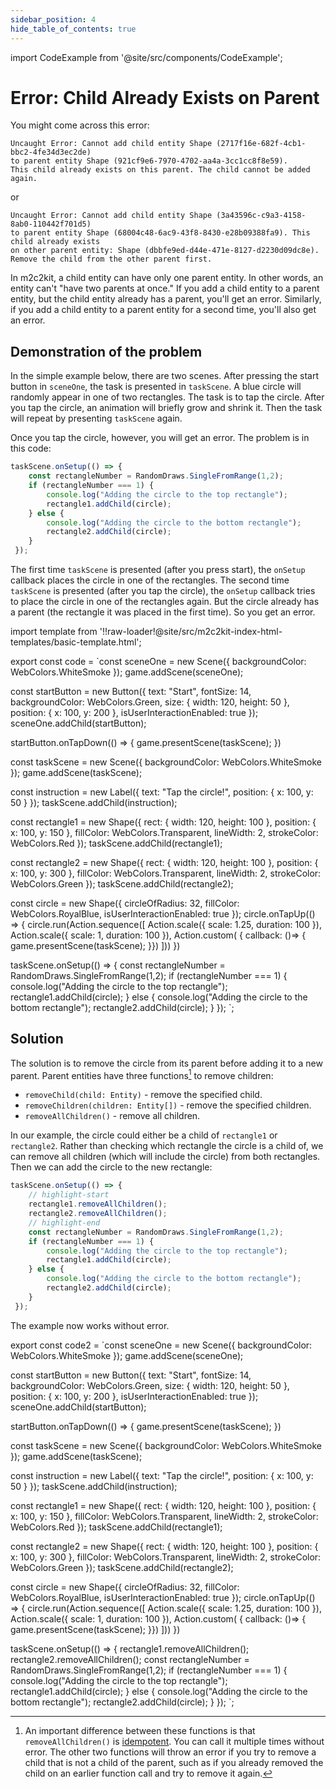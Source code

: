 ```yaml
---
sidebar_position: 4
hide_table_of_contents: true
---
```


import CodeExample from '@site/src/components/CodeExample';

# Error: Child Already Exists on Parent

You might come across this error:

```
Uncaught Error: Cannot add child entity Shape (2717f16e-682f-4cb1-bbc2-4fe34d3ec2de)
to parent entity Shape (921cf9e6-7970-4702-aa4a-3cc1cc8f8e59).
This child already exists on this parent. The child cannot be added again.
```

or

```
Uncaught Error: Cannot add child entity Shape (3a43596c-c9a3-4158-8ab0-110442f701d5)
to parent entity Shape (68004c48-6ac9-43f8-8430-e28b09388fa9). This child already exists
on other parent entity: Shape (dbbfe9ed-d44e-471e-8127-d2230d09dc8e).
Remove the child from the other parent first.
```

In m2c2kit, a child entity can have only one parent entity. In other words, an entity can't "have two parents at once." If you add a child entity to a parent entity, but the child entity already has a parent, you'll get an error. Similarly, if you add a child entity to a parent entity for a second time, you'll also get an error.

## Demonstration of the problem

In the simple example below, there are two scenes. After pressing the start button in `sceneOne`, the task is presented in `taskScene`. A blue circle will randomly appear in one of two rectangles. The task is to tap the circle. After you tap the circle, an animation will briefly grow and shrink it. Then the task will repeat by presenting `taskScene` again.

Once you tap the circle, however, you will get an error. The problem is in this code:

```js
taskScene.onSetup(() => {
    const rectangleNumber = RandomDraws.SingleFromRange(1,2);
    if (rectangleNumber === 1) {
        console.log("Adding the circle to the top rectangle");
        rectangle1.addChild(circle);
    } else {
        console.log("Adding the circle to the bottom rectangle");
        rectangle2.addChild(circle);
    }
 });
```

The first time `taskScene` is presented (after you press start), the `onSetup` callback places the circle in one of the rectangles. The second time `taskScene` is presented (after you tap the circle), the `onSetup` callback tries to place the circle in one of the rectangles again. But the circle already has a parent (the rectangle it was placed in the first time). So you get an error.

import template from '!!raw-loader!@site/src/m2c2kit-index-html-templates/basic-template.html';

export const code = `const sceneOne = new Scene({ backgroundColor: WebColors.WhiteSmoke });
game.addScene(sceneOne);
 
const startButton = new Button({
    text: "Start",
    fontSize: 14,
    backgroundColor: WebColors.Green,
    size: { width: 120, height: 50 },
    position: { x: 100, y: 200 },
    isUserInteractionEnabled: true
});
sceneOne.addChild(startButton);
 
startButton.onTapDown(() => {
    game.presentScene(taskScene);
})
 
const taskScene = new Scene({ backgroundColor: WebColors.WhiteSmoke });
game.addScene(taskScene);
 
const instruction = new Label({ text: "Tap the circle!", position: { x: 100, y: 50 } });
taskScene.addChild(instruction);
 
const rectangle1 = new Shape({
    rect: { width: 120, height: 100 },
    position: { x: 100, y: 150 },
    fillColor: WebColors.Transparent,
    lineWidth: 2,
    strokeColor: WebColors.Red
});
taskScene.addChild(rectangle1);
 
const rectangle2 = new Shape({
    rect: { width: 120, height: 100 },
    position: { x: 100, y: 300 },
    fillColor: WebColors.Transparent,
    lineWidth: 2,
    strokeColor: WebColors.Green
});
taskScene.addChild(rectangle2);
 
const circle = new Shape({
    circleOfRadius: 32,
    fillColor: WebColors.RoyalBlue,
    isUserInteractionEnabled: true
});
circle.onTapUp(() => {
    circle.run(Action.sequence([
        Action.scale({ scale: 1.25, duration: 100 }),
        Action.scale({ scale: 1, duration: 100 }),
        Action.custom( { callback: ()=> {
            game.presentScene(taskScene);
        }})
    ]))
})
 
taskScene.onSetup(() => {
    const rectangleNumber = RandomDraws.SingleFromRange(1,2);
    if (rectangleNumber === 1) {
        console.log("Adding the circle to the top rectangle");
        rectangle1.addChild(circle);
    } else {
        console.log("Adding the circle to the bottom rectangle");
        rectangle2.addChild(circle);
    }
 });
`;

<CodeExample code={code} template={template} console="true" consoleId="1"/>

## Solution

The solution is to remove the circle from its parent before adding it to a new parent. Parent entities have three functions[^1] to remove children:

- `removeChild(child: Entity)` - remove the specified child.
- `removeChildren(children: Entity[])` - remove the specified children.
- `removeAllChildren()` - remove all children.

In our example, the circle could either be a child of `rectangle1` or `rectangle2`. Rather than checking which rectangle the circle is a child of, we can remove all children (which will include the circle) from both rectangles. Then we can add the circle to the new rectangle:

```js
taskScene.onSetup(() => {
    // highlight-start
    rectangle1.removeAllChildren();
    rectangle2.removeAllChildren();
    // highlight-end
    const rectangleNumber = RandomDraws.SingleFromRange(1,2);
    if (rectangleNumber === 1) {
        console.log("Adding the circle to the top rectangle");
        rectangle1.addChild(circle);
    } else {
        console.log("Adding the circle to the bottom rectangle");
        rectangle2.addChild(circle);
    }
 });
```

The example now works without error.

export const code2 = `const sceneOne = new Scene({ backgroundColor: WebColors.WhiteSmoke });
game.addScene(sceneOne);
 
const startButton = new Button({
    text: "Start",
    fontSize: 14,
    backgroundColor: WebColors.Green,
    size: { width: 120, height: 50 },
    position: { x: 100, y: 200 },
    isUserInteractionEnabled: true
});
sceneOne.addChild(startButton);
 
startButton.onTapDown(() => {
    game.presentScene(taskScene);
})
 
const taskScene = new Scene({ backgroundColor: WebColors.WhiteSmoke });
game.addScene(taskScene);
 
const instruction = new Label({ text: "Tap the circle!", position: { x: 100, y: 50 } });
taskScene.addChild(instruction);
 
const rectangle1 = new Shape({
    rect: { width: 120, height: 100 },
    position: { x: 100, y: 150 },
    fillColor: WebColors.Transparent,
    lineWidth: 2,
    strokeColor: WebColors.Red
});
taskScene.addChild(rectangle1);
 
const rectangle2 = new Shape({
    rect: { width: 120, height: 100 },
    position: { x: 100, y: 300 },
    fillColor: WebColors.Transparent,
    lineWidth: 2,
    strokeColor: WebColors.Green
});
taskScene.addChild(rectangle2);
 
const circle = new Shape({
    circleOfRadius: 32,
    fillColor: WebColors.RoyalBlue,
    isUserInteractionEnabled: true
});
circle.onTapUp(() => {
    circle.run(Action.sequence([
        Action.scale({ scale: 1.25, duration: 100 }),
        Action.scale({ scale: 1, duration: 100 }),
        Action.custom( { callback: ()=> {
            game.presentScene(taskScene);
        }})
    ]))
})
 
taskScene.onSetup(() => {
    rectangle1.removeAllChildren();
    rectangle2.removeAllChildren();
    const rectangleNumber = RandomDraws.SingleFromRange(1,2);
    if (rectangleNumber === 1) {
        console.log("Adding the circle to the top rectangle");
        rectangle1.addChild(circle);
    } else {
        console.log("Adding the circle to the bottom rectangle");
        rectangle2.addChild(circle);
    }
 });
 `;

<CodeExample code={code2} template={template} console="true" consoleId="2"/>

[^1]: An important difference between these functions is that `removeAllChildren()` is [idempotent](https://en.wikipedia.org/wiki/Idempotence). You can call it multiple times without error. The other two functions will throw an error if you try to remove a child that is not a child of the parent, such as if you already removed the child on an earlier function call and try to remove it again.